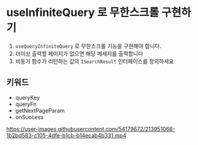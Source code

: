 # useInfiniteQuery 로 무한스크롤 구현하기

1. `useQueryInfiniteQuery` 로 무한스크롤 기능을 구현해야 합니다.
2. 더이상 출력할 페이지가 없으면 해당 메세지를 출력합니다
3. 비동기 함수가 리턴하는 값의 `ISearchResult` 인터페이스를 정의하세요

## 키워드

- queryKey
- queryFn
- getNextPageParam
- onSuccess



https://user-images.githubusercontent.com/54179672/213951068-1b2bd583-c105-4dfe-b1cb-b14ecab4b331.mp4


